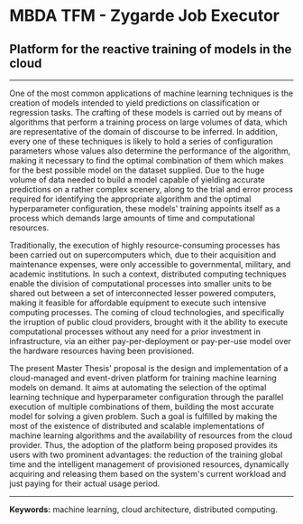 # MBDA TFM - Zygarde Job Executor

## Platform for the reactive training of models in the cloud

---

One of the most common applications of machine learning techniques is the creation of models intended to yield predictions on classification or regression tasks. The crafting of these models is carried out by means of algorithms that perform a training process on large volumes of data, which are representative of the domain of discourse to be inferred. In addition, every one of these techniques is likely to hold a series of configuration parameters whose values also determine the performance of the algorithm, making it necessary to find the optimal combination of them which makes for the best possible model on the dataset supplied. Due to the huge volume of data needed to build a model capable of yielding accurate predictions on a rather complex scenery, along to the trial and error process required for identifying the appropriate algorithm and the optimal hyperparameter configuration, these models' training appoints itself as a process which demands large amounts of time and computational resources.

Traditionally, the execution of highly resource-consuming processes has been carried out on supercomputers which, due to their acquisition and maintenance expenses, were only accessible to governmental, military, and academic institutions. In such a context, distributed computing techniques enable the division of computational processes into smaller units to be shared out between a set of interconnected lesser powered computers, making it feasible for affordable equipment to execute such intensive computing processes. The coming of cloud technologies, and specifically the irruption of public cloud providers, brought with it the ability to execute computational processes without any need for a prior investment in infrastructure, via an either pay-per-deployment or pay-per-use model over the hardware resources having been provisioned.

The present Master Thesis' proposal is the design and implementation of a cloud-managed and event-driven platform for training machine learning models on demand. It aims at automating the selection of the optimal learning technique and hyperparameter configuration through the parallel execution of multiple combinations of them, building the most accurate model for solving a given problem. Such a goal is fulfilled by making the most of the existence of distributed and scalable implementations of machine learning algorithms and the availability of resources from the cloud provider. Thus, the adoption of the platform being proposed provides its users with two prominent advantages: the reduction of the training global time and the intelligent management of provisioned resources, dynamically acquiring and releasing them based on the system's current workload and just paying for their actual usage period.

---

**Keywords:** machine learning, cloud architecture, distributed computing.

